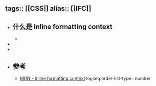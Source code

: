tags:: [[CSS]]
alias:: [[IFC]]
---

- ## 什么是 Inline formatting context
	-
-
-
- ## 参考
	- [MDN - Inline formatting context](https://developer.mozilla.org/en-US/docs/Web/CSS/Inline_formatting_context)
	  logseq.order-list-type:: number